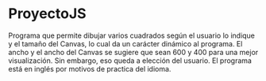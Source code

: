 # ProyectoJS
Programa que permite dibujar varios cuadrados según el 
usuario lo indique y el tamaño del Canvas, lo cual da 
un carácter dinámico al programa.
El ancho y el ancho del Canvas se sugiere que sean 600 y 
400 para una mejor visualización. Sin embargo, eso 
queda a elección del usuario.
El programa está en inglés por motivos de practica 
del idioma.
